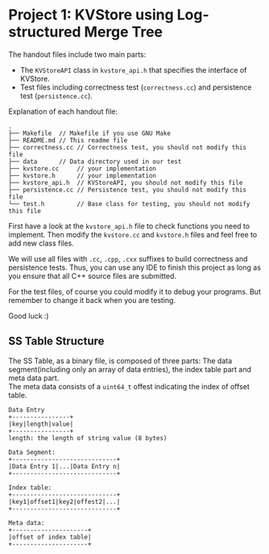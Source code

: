 # Project 1: KVStore using Log-structured Merge Tree

The handout files include two main parts:

- The `KVStoreAPI` class in `kvstore_api.h` that specifies the interface of KVStore.
- Test files including correctness test (`correctness.cc`) and persistence test (`persistence.cc`).

Explanation of each handout file:

```text
.
├── Makefile  // Makefile if you use GNU Make
├── README.md // This readme file
├── correctness.cc // Correctness test, you should not modify this file
├── data      // Data directory used in our test
├── kvstore.cc     // your implementation
├── kvstore.h      // your implementation
├── kvstore_api.h  // KVStoreAPI, you should not modify this file
├── persistence.cc // Persistence test, you should not modify this file
└── test.h         // Base class for testing, you should not modify this file
```

First have a look at the `kvstore_api.h` file to check functions you need to implement. Then modify the `kvstore.cc` and `kvstore.h` files and feel free to add new class files.

We will use all files with `.cc`, `.cpp`, `.cxx` suffixes to build correctness and persistence tests. Thus, you can use any IDE to finish this project as long as you ensure that all C++ source files are submitted.

For the test files, of course you could modify it to debug your programs. But remember to change it back when you are testing.

Good luck :)

## SS Table Structure

The SS Table, as a binary file, is composed of three parts: The data segment(including only an array of data entries), the index table part and meta data part.  
The meta data consists of a `uint64_t` offest indicating the index of offset table.

```text
Data Entry
+----------------+
|key|length|value|
+----------------+
length: the length of string value (8 bytes)

Data Segment:
+-----------------------------+
|Data Entry 1|...|Data Entry n|
+-----------------------------+

Index table:
+-----------------------------+
|key1|offset1|key2|offest2|...|
+-----------------------------+

Meta data:
+---------------------+
|offset of index table|
+---------------------+
```

